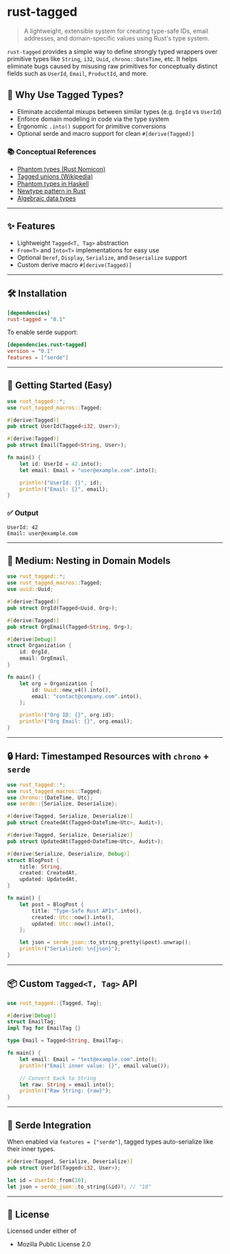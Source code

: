 # rust-tagged

> A lightweight, extensible system for creating type-safe IDs, email addresses, and domain-specific values using Rust's type system.

`rust-tagged` provides a simple way to define strongly typed wrappers over primitive types like `String`, `i32`, `Uuid`, `chrono::DateTime`, etc. It helps eliminate bugs caused by misusing raw primitives for conceptually distinct fields such as `UserId`, `Email`, `ProductId`, and more.

## 🧠 Why Use Tagged Types?

* Eliminate accidental mixups between similar types (e.g. `OrgId` vs `UserId`)
* Enforce domain modeling in code via the type system
* Ergonomic `.into()` support for primitive conversions
* Optional serde and macro support for clean `#[derive(Tagged)]`

### 📚 Conceptual References

* [Phantom types (Rust Nomicon)](https://doc.rust-lang.org/nomicon/phantom-data.html)
* [Tagged unions (Wikipedia)](https://en.wikipedia.org/wiki/Tagged_union)
* [Phantom types in Haskell](https://wiki.haskell.org/Phantom_type)
* [Newtype pattern in Rust](https://doc.rust-lang.org/rust-by-example/generics/new_types.html)
* [Algebraic data types](https://en.wikipedia.org/wiki/Algebraic_data_type)

---

## ✨ Features

* Lightweight `Tagged<T, Tag>` abstraction
* `From<T>` and `Into<T>` implementations for easy use
* Optional `Deref`, `Display`, `Serialize`, and `Deserialize` support
* Custom derive macro `#[derive(Tagged)]`

---

## 🛠 Installation

```toml
[dependencies]
rust-tagged = "0.1"
```

To enable serde support:

```toml
[dependencies.rust-tagged]
version = "0.1"
features = ["serde"]
```

---

## 🔰 Getting Started (Easy)

```rust
use rust_tagged::*;
use rust_tagged_macros::Tagged;

#[derive(Tagged)]
pub struct UserId(Tagged<i32, User>);

#[derive(Tagged)]
pub struct Email(Tagged<String, User>);

fn main() {
    let id: UserId = 42.into();
    let email: Email = "user@example.com".into();

    println!("UserId: {}", id);
    println!("Email: {}", email);
}
```

### ✅ Output

```
UserId: 42
Email: user@example.com
```

---

## 🧱 Medium: Nesting in Domain Models

```rust
use rust_tagged::*;
use rust_tagged_macros::Tagged;
use uuid::Uuid;

#[derive(Tagged)]
pub struct OrgId(Tagged<Uuid, Org>);

#[derive(Tagged)]
pub struct OrgEmail(Tagged<String, Org>);

#[derive(Debug)]
struct Organization {
    id: OrgId,
    email: OrgEmail,
}

fn main() {
    let org = Organization {
        id: Uuid::new_v4().into(),
        email: "contact@company.com".into(),
    };

    println!("Org ID: {}", org.id);
    println!("Org Email: {}", org.email);
}
```

---

## 🔒 Hard: Timestamped Resources with `chrono` + `serde`

```rust
use rust_tagged::*;
use rust_tagged_macros::Tagged;
use chrono::{DateTime, Utc};
use serde::{Serialize, Deserialize};

#[derive(Tagged, Serialize, Deserialize)]
pub struct CreatedAt(Tagged<DateTime<Utc>, Audit>);

#[derive(Tagged, Serialize, Deserialize)]
pub struct UpdatedAt(Tagged<DateTime<Utc>, Audit>);

#[derive(Serialize, Deserialize, Debug)]
struct BlogPost {
    title: String,
    created: CreatedAt,
    updated: UpdatedAt,
}

fn main() {
    let post = BlogPost {
        title: "Type-Safe Rust APIs".into(),
        created: Utc::now().into(),
        updated: Utc::now().into(),
    };

    let json = serde_json::to_string_pretty(&post).unwrap();
    println!("Serialized: \n{json}");
}
```

---

## 📦 Custom `Tagged<T, Tag>` API

```rust
use rust_tagged::{Tagged, Tag};

#[derive(Debug)]
struct EmailTag;
impl Tag for EmailTag {}

type Email = Tagged<String, EmailTag>;

fn main() {
    let email: Email = "test@example.com".into();
    println!("Email inner value: {}", email.value());

    // Convert back to String
    let raw: String = email.into();
    println!("Raw String: {raw}");
}
```

---

## 🔌 Serde Integration

When enabled via `features = ["serde"]`, tagged types auto-serialize like their inner types.

```rust
#[derive(Tagged, Serialize, Deserialize)]
pub struct UserId(Tagged<i32, User>);

let id = UserId::from(10);
let json = serde_json::to_string(&id)?; // "10"
```

---

## 📃 License

Licensed under either of

* Mozilla Public License 2.0
